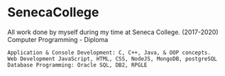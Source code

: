 # SenecaCollege
All work done by myself during my time at Seneca College. (2017-2020) Computer Programming - Diploma

    Application & Console Development: C, C++, Java, & OOP concepts.
    Web Development JavaScript, HTML, CSS, NodeJS, MongoDB, postgreSQL
    Database Programming: Oracle SQL, DB2, RPGLE
